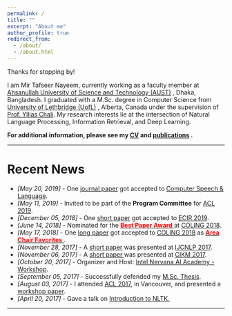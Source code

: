 ```yaml
---
permalink: /
title: ""
excerpt: "About me"
author_profile: true
redirect_from: 
  - /about/
  - /about.html
---
```

Thanks for stopping by!

I am Mir Tafseer Nayeem, currently working as a faculty member at [Ahsanullah University of Science and Technology (AUST)](http://aust.edu/cse/index.htm) , Dhaka, Bangladesh. I graduated with a M.Sc. degree in Computer Science from [University of Lethbridge (UofL)](https://www.uleth.ca/) , Alberta, Canada under the supervision of [Prof. Yllias Chali](http://www.cs.uleth.ca/~chali/). My research interests lie at the intersection of Natural Language Processing, Information Retrieval, and Deep Learning. 


**For additional information, please see my [CV](https://tafseer-nayeem.github.io/cv/) and [publications](https://tafseer-nayeem.github.io/publications/) .**

-----------


# Recent News

* *[May 20, 2019]* - One [journal paper](https://www.sciencedirect.com/science/article/pii/S0885230818303449) got accepted to  [Computer Speech & Language](https://www.journals.elsevier.com/computer-speech-and-language).
* *[May 11, 2019]* - Invited to be part of the **Program Committee** for [ACL 2019](http://www.acl2019.org/EN/index.xhtml).
* *[December 05, 2018]* - One [short paper](https://link.springer.com/chapter/10.1007/978-3-030-15719-7_14) got accepted to [ECIR 2019](http://ecir2019.org/).
* *[June 14, 2018]* - Nominated for the [<span style="color:Red"> **Best Paper Award** </span>](http://coling2018.org/coling-2018-best-papers/) at [COLING 2018](http://coling2018.org/).
* *[May 17, 2018]* - One [long paper](http://aclweb.org/anthology/C18-1102) got accepted to [COLING 2018](http://coling2018.org/) as [<span style="color:Red"> **Area Chair Favorites** </span>](http://coling2018.org/coling-2018-best-papers/). 
* *[November 28, 2017]* - A [short paper](http://www.aclweb.org/anthology/I17-2071) was presented at [IJCNLP 2017](http://ijcnlp2017.org/site/page.aspx?pid=901&sid=1133&lang=en).
* *[November 06, 2017]* - A [short paper ](https://dl.acm.org/citation.cfm?id=3133106) was presented at [CIKM 2017](http://www.cikmconference.org/CIKM2017/index.html).
* *[October 20, 2017]* - Organizer and Host: [Intel Nervana AI Academy - Workshop](https://www.intel.ai/).
* *[September 05, 2017]* - Successfully defended my [M.Sc. Thesis](https://opus.uleth.ca/bitstream/handle/10133/4993/NAYEEM_MIR_TAFSEER_MSC_2017.pdf). 
* *[August 03, 2017]* - I attended [ACL 2017](http://acl2017.org/), in Vancouver, and presented a [workshop paper](http://www.aclweb.org/anthology/W17-2407).  
* *[April 20, 2017]* - Gave a talk on [Introduction to NLTK.](https://tafseer-nayeem.github.io/files/Introduction_to_NLTK.pdf)

-----------




